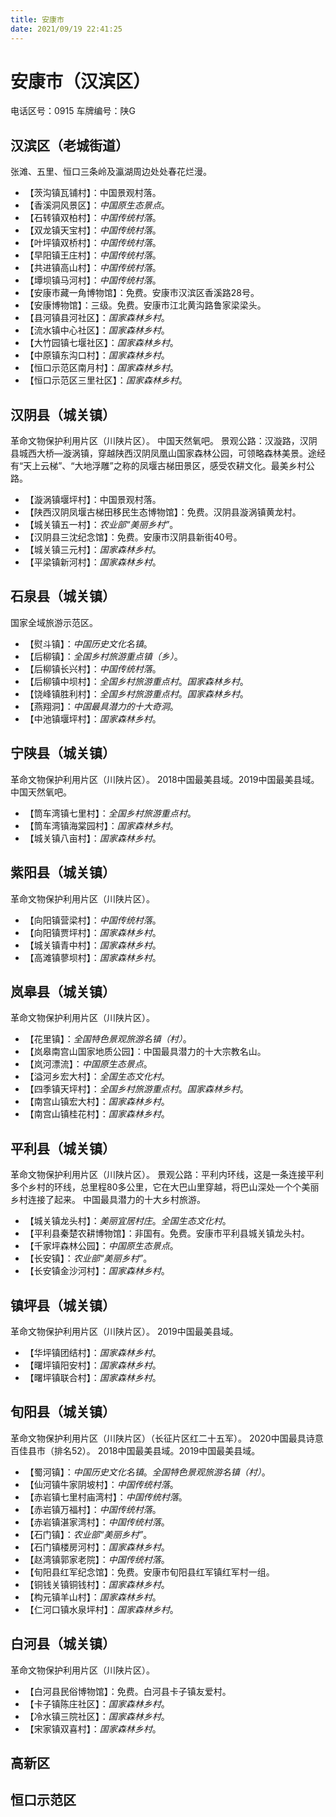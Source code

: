 ```yaml
---
title: 安康市
date: 2021/09/19 22:41:25
---
```


# 安康市（汉滨区）
电话区号：0915
车牌编号：陕G
## 汉滨区（老城街道）
张滩、五里、恒口三条岭及瀛湖周边处处春花烂漫。

* 【茨沟镇瓦铺村】：中国景观村落。
* 【香溪洞风景区】：*中国原生态景点*。
* 【石转镇双柏村】：*中国传统村落*。
* 【双龙镇天宝村】：*中国传统村落*。
* 【叶坪镇双桥村】：*中国传统村落*。
* 【早阳镇王庄村】：*中国传统村落*。
* 【共进镇高山村】：*中国传统村落*。
* 【墰坝镇马河村】：*中国传统村落*。
* 【安康市藏一角博物馆】：免费。安康市汉滨区香溪路28号。
* 【安康博物馆】：三级。免费。安康市江北黄沟路鲁家梁梁头。
* 【县河镇县河社区】：*国家森林乡村*。
* 【流水镇中心社区】：*国家森林乡村*。
* 【大竹园镇七堰社区】：*国家森林乡村*。
* 【中原镇东沟口村】：*国家森林乡村*。
* 【恒口示范区南月村】：*国家森林乡村*。
* 【恒口示范区三里社区】：*国家森林乡村*。
## 汉阴县（城关镇）
革命文物保护利用片区（川陕片区）。
中国天然氧吧。
景观公路：汉漩路，汉阴县城西大桥—漩涡镇，穿越陕西汉阴凤凰山国家森林公园，可领略森林美景。途经有“天上云梯”、“大地浮雕”之称的凤堰古梯田景区，感受农耕文化。最美乡村公路。
* 【漩涡镇堰坪村】：中国景观村落。
* 【陕西汉阴凤堰古梯田移民生态博物馆】：免费。汉阴县漩涡镇黄龙村。
* 【城关镇五一村】：*农业部“美丽乡村”*。
* 【汉阴县三沈纪念馆】：免费。安康市汉阴县新街40号。
* 【城关镇三元村】：*国家森林乡村*。
* 【平梁镇新河村】：*国家森林乡村*。
## 石泉县（城关镇）
国家全域旅游示范区。
* 【熨斗镇】：*中国历史文化名镇*。
* 【后柳镇】：*全国乡村旅游重点镇（乡）*。
* 【后柳镇长兴村】：*中国传统村落*。
* 【后柳镇中坝村】：*全国乡村旅游重点村*。*国家森林乡村*。
* 【饶峰镇胜利村】：*全国乡村旅游重点村*。*国家森林乡村*。
* 【燕翔洞】：*中国最具潜力的十大奇洞*。
* 【中池镇堰坪村】：*国家森林乡村*。
## 宁陕县（城关镇）
革命文物保护利用片区（川陕片区）。
2018中国最美县域。2019中国最美县域。中国天然氧吧。
* 【筒车湾镇七里村】：*全国乡村旅游重点村*。
* 【筒车湾镇海棠园村】：*国家森林乡村*。
* 【城关镇八亩村】：*国家森林乡村*。
## 紫阳县（城关镇）
革命文物保护利用片区（川陕片区）。
* 【向阳镇营梁村】：*中国传统村落*。
* 【向阳镇贾坪村】：*国家森林乡村*。
* 【城关镇青中村】：*国家森林乡村*。
* 【高滩镇蓼坝村】：*国家森林乡村*。
## 岚皋县（城关镇）
革命文物保护利用片区（川陕片区）。
* 【花里镇】：*全国特色景观旅游名镇（村）*。
* 【岚皋南宫山国家地质公园】：中国最具潜力的十大宗教名山。
* 【岚河漂流】：*中国原生态景点*。
* 【溢河乡宏大村】：*全国生态文化村*。
* 【四季镇天坪村】：*全国乡村旅游重点村*。*国家森林乡村*。
* 【南宫山镇宏大村】：*国家森林乡村*。
* 【南宫山镇桂花村】：*国家森林乡村*。
## 平利县（城关镇）
革命文物保护利用片区（川陕片区）。
景观公路：平利内环线，这是一条连接平利多个乡村的环线，总里程80多公里，它在大巴山里穿越，将巴山深处一个个美丽乡村连接了起来。
中国最具潜力的十大乡村旅游。
* 【城关镇龙头村】：*美丽宜居村庄*。*全国生态文化村*。
* 【平利县秦楚农耕博物馆】：非国有。免费。安康市平利县城关镇龙头村。
* 【千家坪森林公园】：*中国原生态景点*。
* 【长安镇】：*农业部“美丽乡村”*。
* 【长安镇金沙河村】：*国家森林乡村*。
## 镇坪县（城关镇）
革命文物保护利用片区（川陕片区）。
2019中国最美县域。
* 【华坪镇团结村】：*国家森林乡村*。
* 【曙坪镇阳安村】：*国家森林乡村*。
* 【曙坪镇联合村】：*国家森林乡村*。
## 旬阳县（城关镇）
革命文物保护利用片区（川陕片区）（长征片区红二十五军）。
2020中国最具诗意百佳县市（排名52）。
2018中国最美县域。2019中国最美县域。
* 【蜀河镇】：*中国历史文化名镇*。*全国特色景观旅游名镇（村）*。
* 【仙河镇牛家阴坡村】：*中国传统村落*。
* 【赤岩镇七里村庙湾村】：*中国传统村落*。
* 【赤岩镇万福村】：*中国传统村落*。
* 【赤岩镇湛家湾村】：*中国传统村落*。
* 【石门镇】：*农业部“美丽乡村”*。
* 【石门镇楼房河村】：*国家森林乡村*。
* 【赵湾镇郭家老院】：*中国传统村落*。
* 【旬阳县红军纪念馆】：免费。安康市旬阳县红军镇红军村一组。
* 【铜钱关镇铜钱村】：*国家森林乡村*。
* 【构元镇羊山村】：*国家森林乡村*。
* 【仁河口镇水泉坪村】：*国家森林乡村*。
## 白河县（城关镇）
革命文物保护利用片区（川陕片区）。
* 【白河县民俗博物馆】：免费。白河县卡子镇友爱村。
* 【卡子镇陈庄社区】：*国家森林乡村*。
* 【冷水镇三院社区】：*国家森林乡村*。
* 【宋家镇双喜村】：*国家森林乡村*。
## 高新区
## 恒口示范区
